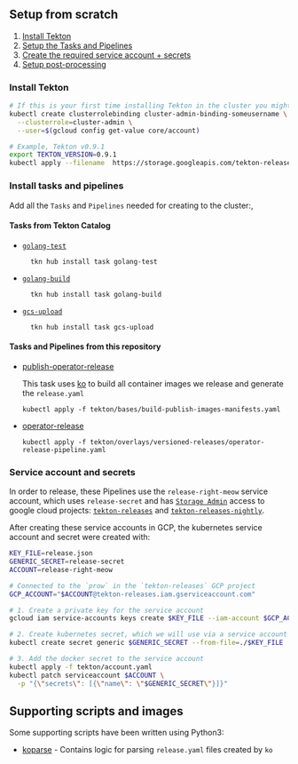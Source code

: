 ## Setup from scratch

1. [Install Tekton](#install-tekton)
1. [Setup the Tasks and Pipelines](#install-tasks-and-pipelines)
1. [Create the required service account + secrets](#service-account-and-secrets)
1. [Setup post-processing](#setup-post-processing)

### Install Tekton

```bash
# If this is your first time installing Tekton in the cluster you might need to give yourself permission to do so
kubectl create clusterrolebinding cluster-admin-binding-someusername \
  --clusterrole=cluster-admin \
  --user=$(gcloud config get-value core/account)

# Example, Tekton v0.9.1
export TEKTON_VERSION=0.9.1
kubectl apply --filename  https://storage.googleapis.com/tekton-releases/pipeline/previous/v${TEKTON_VERSION}/release.yaml
```

### Install tasks and pipelines

Add all the `Tasks` and `Pipelines` needed for creating to the cluster:,

#### Tasks from Tekton Catalog

- [`golang-test`](https://hub-preview.tekton.dev/detail/45)
  ```shell script
    tkn hub install task golang-test
  ```
- [`golang-build`](https://hub-preview.tekton.dev/detail/44)
  ```shell script
    tkn hub install task golang-build
  ```
- [`gcs-upload`](https://hub-preview.tekton.dev/detail/30)
  ```shell script
    tkn hub install task gcs-upload
  ```

#### Tasks and Pipelines from this repository

- [publish-operator-release](https://github.com/tektoncd/operator/blob/main/tekton/build-publish-images-manifests.yaml)

  This task uses [ko](https://github.com/google/ko) to build all container images we release and generate the `release.yaml`
    ```shell script
    kubectl apply -f tekton/bases/build-publish-images-manifests.yaml
    ```
- [operator-release](https://github.com/tektoncd/operator/blob/main/tekton/operator-release-pipeline.yaml)
  ```shell script
  kubectl apply -f tekton/overlays/versioned-releases/operator-release-pipeline.yaml
  ```

### Service account and secrets

In order to release, these Pipelines use the `release-right-meow` service account,
which uses `release-secret` and has
[`Storage Admin`](https://cloud.google.com/container-registry/docs/access-control)
access to google cloud projects:
[`tekton-releases`]((https://github.com/tektoncd/plumbing/blob/master/gcp.md)) and
[`tekton-releases-nightly`]((https://github.com/tektoncd/plumbing/blob/master/gcp.md)).

After creating these service accounts in GCP, the kubernetes service account and
secret were created with:

```bash
KEY_FILE=release.json
GENERIC_SECRET=release-secret
ACCOUNT=release-right-meow

# Connected to the `prow` in the `tekton-releases` GCP project
GCP_ACCOUNT="$ACCOUNT@tekton-releases.iam.gserviceaccount.com"

# 1. Create a private key for the service account
gcloud iam service-accounts keys create $KEY_FILE --iam-account $GCP_ACCOUNT

# 2. Create kubernetes secret, which we will use via a service account and directly mounting
kubectl create secret generic $GENERIC_SECRET --from-file=./$KEY_FILE

# 3. Add the docker secret to the service account
kubectl apply -f tekton/account.yaml
kubectl patch serviceaccount $ACCOUNT \
  -p "{\"secrets\": [{\"name\": \"$GENERIC_SECRET\"}]}"
```

## Supporting scripts and images

Some supporting scripts have been written using Python3:

- [koparse](https://github.com/tektoncd/plumbing/tree/main/tekton/images/koparse) - Contains logic for parsing `release.yaml` files created
  by `ko`
